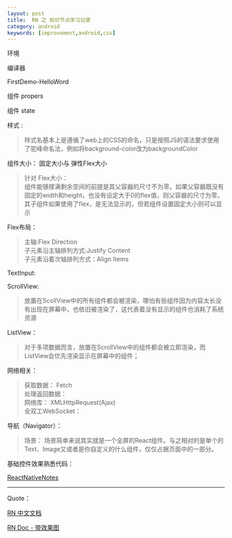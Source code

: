 ```yaml
---
layout: post
title:  RN 之 知识节点学习记录
category: android
keywords: [improvement,android,css]
---
```



环境

编译器

FirstDemo-HelloWord

组件 propers

组件 state

样式 :

>  样式名基本上是遵循了web上的CSS的命名，只是按照JS的语法要求使用了驼峰命名法，例如将background-color改为backgroundColor

组件大小： 固定大小与 弹性Flex大小

>  针对 Flex大小：                   
组件能够撑满剩余空间的前提是其父容器的尺寸不为零。如果父容器既没有固定的width和height，也没有设定大于0的flex值，则父容器的尺寸为零。其子组件如果使用了flex，是无法显示的，但若组件设置固定大小则可以显示

Flex布局：

>  主轴:Flex Direction               
>  子元素沿主轴排列方式:Justify Content       
>  子元素沿着次轴排列方式：Align Items

TextInput:

ScrollView:

> 放置在ScollView中的所有组件都会被渲染，哪怕有些组件因为内容太长没有出现在屏幕中，也依旧被渲染了，这代表着没有显示的组件也消耗了系统资源

ListView：                 

>  对于多项数据而言，放置在ScrollView中的组件都会被立即渲染，而ListView会优先渲染显示在屏幕中的组件；

网络相关：                       

>  获取数据： Fetch     
>  处理返回数据：                
>  网络库： XMLHttpRequest(Ajax)               
>  全双工WebSocket：                  

导航（Navigator）：

>  场景： 场景简单来说其实就是一个全屏的React组件。与之相对的是单个的Text、Image又或者是你自定义的什么组件，仅仅占据页面中的一部分。


基础控件效果熟悉代码：

[ReactNativeNotes](https://github.com/itlipan/RactNativeNotes)

---

Quote：

[RN 中文文档](http://reactnative.cn/docs/0.41/integration-with-existing-apps.html#content)

[RN Doc - 带效果图](https://facebook.github.io/react-native/docs/getting-started.html)
